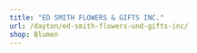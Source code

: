 ```yaml
---
title: "ED SMITH FLOWERS & GIFTS INC."
url: /dayton/ed-smith-flowers-und-gifts-inc/
shop: Blumen
---
```

